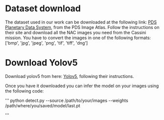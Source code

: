 # Dataset download

The dataset used in our work can be downloaded at the following link: [PDS Planetary Data System](https://pds-imaging.jpl.nasa.gov/search/?fq=-ATLAS_THUMBNAIL_URL%3Abrwsnotavail.jpg&q=*%3A*), from the PDS Image Atlas. Follow the instructions on their site and download all the NAC images you need from the Cassini mission.
You have to convert the images in one of the following formats: ['bmp', 'jpg', 'jpeg', 'png', 'tif', 'tiff', 'dng'] 

# Download Yolov5

Download yolov5 from here: [Yolov5](https://github.com/ultralytics/yolov5), following their instructions. 

Once you have it downloaded you can infer the model on your images using the following code:

'''
 python detect.py --source /path/to/your/images --weights /path/where/you/saved/model/last.pt 

 '''
